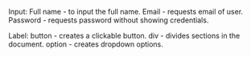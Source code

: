 Input: Full name - to input the full name. Email - requests email of user. Password - requests password without showing credentials.

Label: button - creates a clickable button. div - divides sections in the document. option - creates dropdown options.